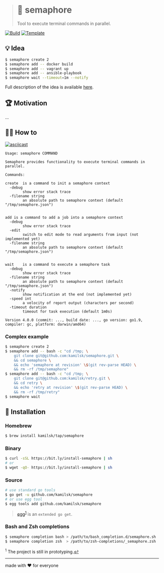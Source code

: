 > # 🚦 semaphore
>
> Tool to execute terminal commands in parallel.

[![Build][build.icon]][build.page]
[![Template][template.icon]][template.page]

## 💡 Idea

```bash
$ semaphore create 2
$ semaphore add -- docker build
$ semaphore add -- vagrant up
$ semaphore add -- ansible-playbook
$ semaphore wait --timeout=1m --notify
```

Full description of the idea is available [here][design.page].

## 🏆 Motivation

...

## 🤼‍♂️ How to

[![asciicast](https://asciinema.org/a/135943.png)](https://asciinema.org/a/135943)

```
Usage: semaphore COMMAND

Semaphore provides functionality to execute terminal commands in parallel.

Commands:

create	is a command to init a semaphore context
  -debug
    	show error stack trace
  -filename string
    	an absolute path to semaphore context (default "/tmp/semaphore.json")


add	is a command to add a job into a semaphore context
  -debug
    	show error stack trace
  -edit
    	switch to edit mode to read arguments from input (not implemented yet)
  -filename string
    	an absolute path to semaphore context (default "/tmp/semaphore.json")


wait	is a command to execute a semaphore task
  -debug
    	show error stack trace
  -filename string
    	an absolute path to semaphore context (default "/tmp/semaphore.json")
  -notify
    	show notification at the end (not implemented yet)
  -speed int
    	a velocity of report output (characters per second)
  -timeout duration
    	timeout for task execution (default 1m0s)

Version 4.0.0 (commit: ..., build date: ..., go version: go1.9, compiler: gc, platform: darwin/amd64)
```

### Complex example

```bash
$ semaphore create 2
$ semaphore add -- bash -c "cd /tmp; \
    git clone git@github.com:kamilsk/semaphore.git \
    && cd semaphore \
    && echo 'semaphore at revision' \$(git rev-parse HEAD) \
    && rm -rf /tmp/semaphore"
$ semaphore add -- bash -c "cd /tmp; \
    git clone git@github.com:kamilsk/retry.git \
    && cd retry \
    && echo 'retry at revision' \$(git rev-parse HEAD) \
    && rm -rf /tmp/retry"
$ semaphore wait
```

## 🧩 Installation

### Homebrew

```bash
$ brew install kamilsk/tap/semaphore
```

### Binary

```bash
$ curl -sSL https://bit.ly/install-semaphore | sh
# or
$ wget -qO- https://bit.ly/install-semaphore | sh
```

### Source

```bash
# use standard go tools
$ go get -u github.com/kamilsk/semaphore
# or use egg tool
$ egg tools add github.com/kamilsk/semaphore
```

> [egg][egg.page]<sup id="anchor-egg">[1](#egg)</sup> is an `extended go get`.

### Bash and Zsh completions

```bash
$ semaphore completion bash > /path/to/bash_completion.d/semaphore.sh
$ semaphore completion zsh  > /path/to/zsh-completions/_semaphore.zsh
```

<sup id="egg">1</sup> The project is still in prototyping.[↩](#anchor-egg)

---

made with ❤️ for everyone

[build.icon]:       https://travis-ci.org/kamilsk/semaphore.cli.svg?branch=master
[build.page]:       https://travis-ci.org/kamilsk/semaphore.cli

[design.page]:      https://www.notion.so/octolab/semaphore-7d5ebf715d0141d1a8fa045c7966be3b?r=0b753cbf767346f5a6fd51194829a2f3

[promo.page]:       https://github.com/kamilsk/semaphore.cli

[template.page]:    https://github.com/octomation/go-tool
[template.icon]:    https://img.shields.io/badge/template-go--tool-blue

[egg.page]:         https://github.com/kamilsk/egg
